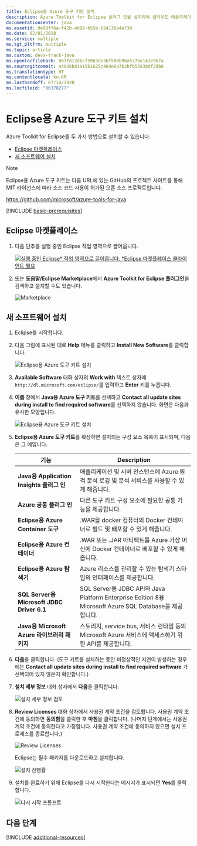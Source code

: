```yaml
---
title: Eclipse용 Azure 도구 키트 설치
description: Azure Toolkit for Eclipse 플러그 인을 설치하여 클라우드 애플리케이션을 만들어 Azure에 배포하는 방법에 대해 알아봅니다.
documentationcenter: java
ms.assetid: 9e93ff6a-f42b-4d99-b55b-624136b4a730
ms.date: 02/01/2018
ms.service: multiple
ms.tgt_pltfrm: multiple
ms.topic: article
ms.custom: devx-track-java
ms.openlocfilehash: 867fd12dbcf5963de36f500b96a577be141e967a
ms.sourcegitcommit: 44016b81a15b1625c464e6a7b2bfb55938df20b6
ms.translationtype: HT
ms.contentlocale: ko-KR
ms.lasthandoff: 07/14/2020
ms.locfileid: "86378277"
---
```

# <a name="installing-the-azure-toolkit-for-eclipse"></a>Eclipse용 Azure 도구 키트 설치

Azure Toolkit for Eclipse를 두 가지 방법으로 설치할 수 있습니다.

  - [Eclipse 마켓플레이스](#eclipse-marketplace)
  - [새 소프트웨어 설치](#install-new-software)

> [!NOTE] 
> 
> Eclipse용 Azure 도구 키트는 다음 URL에 있는 GitHub의 프로젝트 사이트를 통해 MIT 라이선스에 따라 소스 코드 사용이 허가된 오픈 소스 프로젝트입니다. 
> 
> <https://github.com/microsoft/azure-tools-for-java> 
> 

[!INCLUDE [basic-prerequisites](includes/basic-prerequisites.md)]

## <a name="eclipse-marketplace"></a>Eclipse 마켓플레이스

1. 다음 단추를 실행 중인 Eclipse 작업 영역으로 끌어옵니다.

    [![실행 중인 Eclipse* 작업 영역으로 끌어옵니다. *Eclipse 마켓플레이스 클라이언트 필요](https://marketplace.eclipse.org/sites/all/themes/solstice/public/images/marketplace/btn-install.png)](http://marketplace.eclipse.org/marketplace-client-intro?mpc_install=1919278 "실행 중인 Eclipse* 작업 영역으로 끌어옵니다. *Eclipse 마켓플레이스 클라이언트 필요")

2. 또는 **도움말/Eclipse Marketplace**에서 **Azure Toolkit for Eclipse 플러그인**을 검색하고 설치할 수도 있습니다.

    ![Marketplace](media/installation/marketplace.png)

## <a name="install-new-software"></a>새 소프트웨어 설치

1. Eclipse를 시작합니다.

1. 다음 그림에 표시된 대로 **Help** 메뉴를 클릭하고 **Install New Software**를 클릭합니다.

   ![Eclipse용 Azure 도구 키트 설치][01]

1. **Available Software** 대화 상자의 **Work with** 텍스트 상자에 `http://dl.microsoft.com/eclipse/`를 입력하고 **Enter** 키를 누릅니다.

1. **이름** 창에서 **Java용 Azure 도구 키트**를 선택하고 **Contact all update sites during install to find required software**를 선택하지 않습니다. 화면은 다음과 유사한 모양입니다.

   ![Eclipse용 Azure 도구 키트 설치][02]

1. **Eclipse용 Azure 도구 키트**를 확장하면 설치되는 구성 요소 목록이 표시되며, 다음은 그 예입니다.

   | 기능 | Description | 
   |---|---| 
   | **Java용 Application Insights 플러그 인** | 애플리케이션 및 서버 인스턴스에 Azure 원격 분석 로깅 및 분석 서비스를 사용할 수 있게 해줍니다. | 
   | **Azure 공통 플러그 인** | 다른 도구 키트 구성 요소에 필요한 공통 기능을 제공합니다. | 
   | **Eclipse용 Azure Container 도구** | .WAR을 docker 컴퓨터의 Docker 컨테이너로 빌드 및 배포할 수 있게 해줍니다. | 
   | **Eclipse용 Azure 컨테이너** | .WAR 또는 .JAR 아티팩트를 Azure 가상 머신에 Docker 컨테이너로 배포할 수 있게 해줍니다. | 
   | **Eclipse용 Azure 탐색기** | Azure 리소스를 관리할 수 있는 탐색기 스타일의 인터페이스를 제공합니다. | 
   | **SQL Server용 Microsoft JDBC Driver 6.1** | SQL Server용 JDBC API와 Java Platform Enterprise Edition 8용 Microsoft Azure SQL Database를 제공합니다. | 
   | **Java용 Microsoft Azure 라이브러리 패키지** | 스토리지, service bus, 서비스 런타임 등의 Microsoft Azure 서비스에 액세스하기 위한 API를 제공합니다. | 

1. **다음**을 클릭합니다. (도구 키트를 설치하는 동안 비정상적인 지연이 발생하는 경우에는 **Contact all update sites during install to find required software** 가 선택되어 있지 않은지 확인합니다.)

1. **설치 세부 정보** 대화 상자에서 **다음**을 클릭합니다.

   ![설치 세부 정보 검토][03]

1. **Review Licenses** 대화 상자에서 사용권 계약 조건을 검토합니다. 사용권 계약 조건에 동의하면 **동의함**을 클릭한 후 **마침**을 클릭합니다. (나머지 단계에서는 사용권 계약 조건에 동의한다고 가정합니다. 사용권 계약 조건에 동의하지 않으면 설치 프로세스를 종료합니다.)

   ![Review Licenses][04]

   Eclipse는 필수 패키지를 다운로드하고 설치합니다.

   ![설치 진행률][05]

1. 설치를 완료하기 위해 Eclipse를 다시 시작한다는 메시지가 표시되면 **Yes**를 클릭합니다.

   ![다시 시작 프롬프트][06]

## <a name="next-steps"></a>다음 단계

[!INCLUDE [additional-resources](includes/additional-resources.md)]

<!-- URL List -->

<!-- Legacy MSDN URL = https://msdn.microsoft.com/library/azure/hh690946.aspx -->

<!-- IMG List -->
[01]: media/installation/eclipse-installation-01.png
[02]: media/installation/eclipse-installation-02.png
[03]: media/installation/eclipse-installation-03.png
[04]: media/installation/eclipse-installation-04.png
[05]: media/installation/eclipse-installation-05.png
[06]: media/installation/eclipse-installation-06.png
